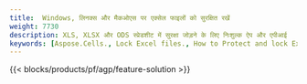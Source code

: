 ```yaml
---
title:  Windows, लिनक्स और मैकओएस पर एक्सेल फाइलों को सुरक्षित रखें
weight: 7730
description: XLS, XLSX और ODS स्प्रेडशीट में सुरक्षा जोड़ने के लिए निःशुल्क ऐप और एपीआई
keywords: [Aspose.Cells., Lock Excel files., How to Protect and lock Excel document., Protect Excel files., Encrypt Excel Files]
---
```

{{< blocks/products/pf/agp/feature-solution >}} 

